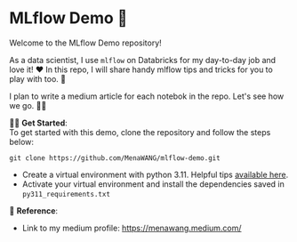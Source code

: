 # MLflow Demo 🚀

Welcome to the MLflow Demo repository! 

As a data scientist, I use `mlflow` on Databricks for my day-to-day job and love it! ❤️ In this repo, I will share handy mlflow tips and tricks for you to play with too. 🥂

I plan to write a medium article for each notebok in the repo. Let's see how we go. 💃🏻

🏄‍♂️ **Get Started**:    
To get started with this demo, clone the repository and follow the steps below:
```
git clone https://github.com/MenaWANG/mlflow-demo.git
```
* Create a virtual environment with python 3.11. Helpful tips [available here](https://github.com/MenaWANG/venv_test). 
* Activate your virtual environment and install the dependencies saved in `py311_requirements.txt` 


🔗 **Reference**:
* Link to my medium profile: https://menawang.medium.com/